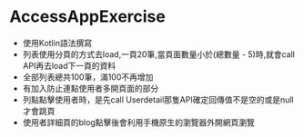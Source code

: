 # AccessAppExercise

- 使用Kotlin語法撰寫
- 列表使用分頁的方式去load,一頁20筆,當頁面數量小於(總數量 - 5)時,就會call API再去load下一頁的資料
- 全部列表總共100筆，滿100不再增加
- 有加入防止連點使用者多開頁面的部分
- 列點點擊使用者時，是先call Userdetail那隻API確定回傳值不是空的或是null才會跳頁
- 使用者詳細頁的blog點擊後會利用手機原生的瀏覽器外開網頁瀏覽
